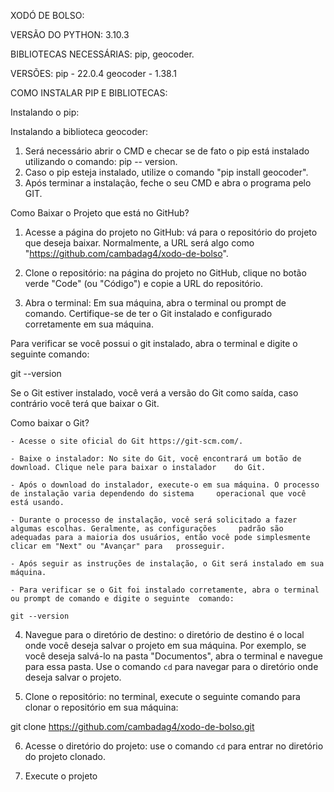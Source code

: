 XODÓ DE BOLSO:

VERSÃO DO PYTHON: 3.10.3

BIBLIOTECAS NECESSÁRIAS: pip, geocoder.

VERSÕES:
pip - 22.0.4
geocoder - 1.38.1

COMO INSTALAR PIP E BIBLIOTECAS:

Instalando o pip:



Instalando a biblioteca geocoder:

1. Será necessário abrir o CMD e checar se de fato o pip está instalado utilizando o comando:
	pip -- version.
2. Caso o pip esteja instalado, utilize o comando "pip install geocoder".
3. Após terminar a instalação, feche o seu CMD e abra o programa pelo GIT.


Como Baixar o Projeto que está no GitHub?

1. Acesse a página do projeto no GitHub: vá para o repositório do projeto que deseja baixar. Normalmente, a URL será algo como "https://github.com/cambadag4/xodo-de-bolso".

2. Clone o repositório: na página do projeto no GitHub, clique no botão verde "Code" (ou "Código") e copie a URL do repositório.

3. Abra o terminal: Em sua máquina, abra o terminal ou prompt de comando. Certifique-se de ter o Git instalado e configurado corretamente em sua máquina.

Para verificar se você possui o git instalado, abra o terminal e digite o seguinte comando:

git --version

Se o Git estiver instalado, você verá a versão do Git como saída, caso contrário você terá que baixar o Git.


Como baixar o Git?

	- Acesse o site oficial do Git https://git-scm.com/.

	- Baixe o instalador: No site do Git, você encontrará um botão de download. Clique nele para baixar o instalador 	do Git. 

	- Após o download do instalador, execute-o em sua máquina. O processo de instalação varia dependendo do sistema 	operacional que você está usando.

	- Durante o processo de instalação, você será solicitado a fazer algumas escolhas. Geralmente, as configurações 	padrão são adequadas para a maioria dos usuários, então você pode simplesmente clicar em "Next" ou "Avançar" para 	prosseguir. 

	- Após seguir as instruções de instalação, o Git será instalado em sua máquina. 

	- Para verificar se o Git foi instalado corretamente, abra o terminal ou prompt de comando e digite o seguinte 	comando:

	git --version


4. Navegue para o diretório de destino: o diretório de destino é o local onde você deseja salvar o projeto em sua máquina. Por exemplo, se você deseja salvá-lo na pasta "Documentos", abra o terminal e navegue para essa pasta. Use o comando `cd` para navegar para o diretório onde deseja salvar o projeto.

5. Clone o repositório: no terminal, execute o seguinte comando para clonar o repositório em sua máquina:

git clone <https://github.com/cambadag4/xodo-de-bolso.git>

6. Acesse o diretório do projeto: use o comando `cd` para entrar no diretório do projeto clonado. 

7. Execute o projeto
